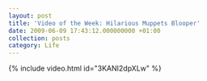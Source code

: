```yaml
---
layout: post
title: 'Video of the Week: Hilarious Muppets Blooper'
date: 2009-06-09 17:43:12.000000000 +01:00
collection: posts
category: Life
---
```


{% include video.html id="3KANI2dpXLw" %}
